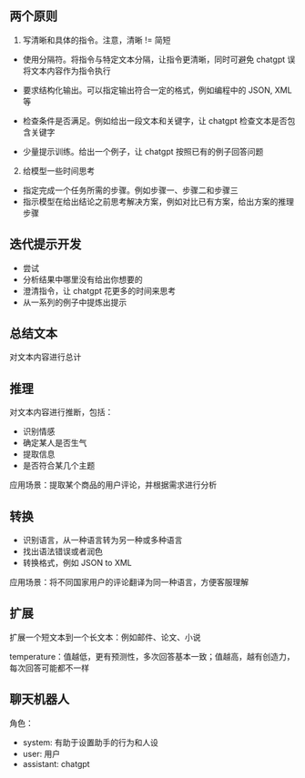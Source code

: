 ## 两个原则

1. 写清晰和具体的指令。注意，清晰 != 简短

- 使用分隔符。将指令与特定文本分隔，让指令更清晰，同时可避免 chatgpt 误将文本内容作为指令执行

- 要求结构化输出。可以指定输出符合一定的格式，例如编程中的 JSON, XML 等

- 检查条件是否满足。例如给出一段文本和关键字，让 chatgpt 检查文本是否包含关键字

- 少量提示训练。给出一个例子，让 chatgpt 按照已有的例子回答问题

2. 给模型一些时间思考

- 指定完成一个任务所需的步骤。例如步骤一、步骤二和步骤三
- 指示模型在给出结论之前思考解决方案，例如对比已有方案，给出方案的推理步骤

## 迭代提示开发

- 尝试
- 分析结果中哪里没有给出你想要的
- 澄清指令，让 chatgpt 花更多的时间来思考
- 从一系列的例子中提炼出提示

## 总结文本

对文本内容进行总计

## 推理

对文本内容进行推断，包括：

- 识别情感
- 确定某人是否生气
- 提取信息
- 是否符合某几个主题

应用场景：提取某个商品的用户评论，并根据需求进行分析

## 转换

- 识别语言，从一种语言转为另一种或多种语言
- 找出语法错误或者润色
- 转换格式，例如 JSON to XML

应用场景：将不同国家用户的评论翻译为同一种语言，方便客服理解

## 扩展

扩展一个短文本到一个长文本：例如邮件、论文、小说

temperature：值越低，更有预测性，多次回答基本一致；值越高，越有创造力，每次回答可能都不一样

## 聊天机器人

角色：

- system: 有助于设置助手的行为和人设
- user: 用户
- assistant: chatgpt